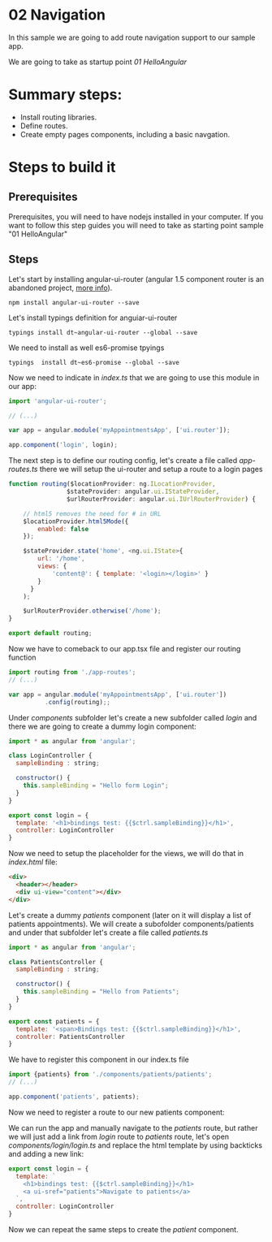 # 02 Navigation

In this sample we are going to add route navigation support to our sample app.

We are going to take as startup point _01 HelloAngular_

# Summary steps:

- Install routing libraries.
- Define routes.
- Create empty pages components, including a basic navgation.

# Steps to build it

## Prerequisites

Prerequisites, you will need to have nodejs installed in your computer. If you want to follow this step guides you will need to take as starting point sample "01 HelloAngular"

## Steps


Let's start by installing angular-ui-router (angular 1.5 component router is an
abandoned project, [more info](http://stackoverflow.com/questions/33652668/angular-1-5-and-new-component-router)).

```
npm install angular-ui-router --save
```

Let's install typings definition for anguiar-ui-router

```
typings install dt~angular-ui-router --global --save
```

We need to install as well es6-promise tpyings

```
typings  install dt~es6-promise --global --save
```

Now we need to indicate in _index.ts_ that we are going to use this module in our
app:

```javascript
import 'angular-ui-router';

// (...)

var app = angular.module('myAppointmentsApp', ['ui.router']);

app.component('login', login);
```

The next step is to define our routing config, let's create a file called
_app-routes.ts_ there we will setup the ui-router and setup a route to a login pages

```javascript
function routing($locationProvider: ng.ILocationProvider,
                $stateProvider: angular.ui.IStateProvider,
                $urlRouterProvider: angular.ui.IUrlRouterProvider) {

    // html5 removes the need for # in URL
    $locationProvider.html5Mode({
        enabled: false
    });

    $stateProvider.state('home', <ng.ui.IState>{
        url: '/home',
        views: {
            'content@': { template: '<login></login>' }
        }
      }
    );

    $urlRouterProvider.otherwise('/home');
}

export default routing;
```

Now we have to comeback to our app.tsx file and register our routing function

```javascript
import routing from './app-routes';
// (...)

var app = angular.module('myAppointmentsApp', ['ui.router'])
          .config(routing);;
```

Under _components_ subfolder let's create a new subfolder called _login_ and
there we are going to create a dummy login component:

```javascript
import * as angular from 'angular';

class LoginController {
  sampleBinding : string;

  constructor() {
    this.sampleBinding = "Hello form Login";
  }
}

export const login = {
  template: '<h1>bindings test: {{$ctrl.sampleBinding}}</h1>',
  controller: LoginController
}
```

Now we need to setup the placeholder for the views, we will do that in
_index.html_ file:


```html
<div>
  <header></header>
  <div ui-view="content"></div>
</div>
```

Let's create a dummy _patients_ component (later on it will display a list of
patients appointments). We will create a subofolder components/patients and under
that subfolder let's create a file called _patients.ts_

```javascript
import * as angular from 'angular';

class PatientsController {
  sampleBinding : string;

  constructor() {
    this.sampleBinding = "Hello from Patients";
  }
}

export const patients = {
  template: '<span>Bindings test: {{$ctrl.sampleBinding}}</h1>',
  controller: PatientsController
}
```

We have to register this component in our index.ts file

```javascript
import {patients} from './components/patients/patients';
// (...)

app.component('patients', patients);
```

Now we need to register a route to our new patients component:


We can run the app and manually navigate to the _patients_ route, but rather
we will just add a link from _login_ route to _patients_ route, let's open
_components/login/login.ts_ and replace the html template by using backticks
and adding a new link:

```javascript
export const login = {
  template: `
    <h1>bindings test: {{$ctrl.sampleBinding}}</h1>
    <a ui-sref="patients">Navigate to patients</a>
  `,
  controller: LoginController
}
```

Now we can repeat the same steps to create the _patient_ component.
